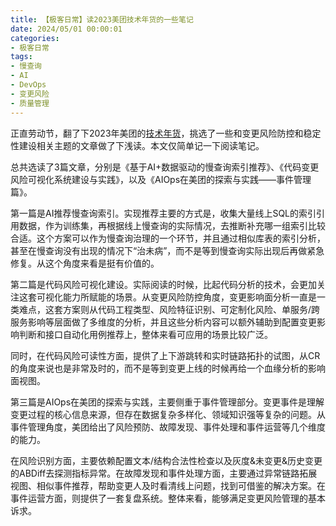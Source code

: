```yaml
---
title: 【极客日常】读2023美团技术年货的一些笔记
date: 2024/05/01 00:00:01
categories:
- 极客日常
tags:
- 慢查询
- AI
- DevOps
- 变更风险
- 质量管理
---
```


正直劳动节，翻了下2023年美团的[技术年货](https://tech.meituan.com/2024/02/01/2023-spring-festival-present.html)，挑选了一些和变更风险防控和稳定性建设相关主题的文章做了下浅读。本文仅简单记一下阅读笔记。

总共选读了3篇文章，分别是《基于AI+数据驱动的慢查询索引推荐》、《代码变更风险可视化系统建设与实践》，以及《AIOps在美团的探索与实践——事件管理篇》。

<!-- more -->

第一篇是AI推荐慢查询索引。实现推荐主要的方式是，收集大量线上SQL的索引引用数据，作为训练集，再根据线上慢查询的实际情况，去推断补充哪一组索引比较合适。这个方案可以作为慢查询治理的一个环节，并且通过相似库表的索引分析，甚至在慢查询没有出现的情况下“治未病”，而不是等到慢查询实际出现后再做紧急修复。从这个角度来看是挺有价值的。

第二篇是代码风险可视化建设。实际阅读的时候，比起代码分析的技术，会更加关注这套可视化能力所赋能的场景。从变更风险防控角度，变更影响面分析一直是一类难点，这套方案则从代码工程类型、风险特征识别、可定制化风险、单服务/跨服务影响等层面做了多维度的分析，并且这些分析内容可以额外辅助到配置变更影响判断和接口自动化用例推荐上，整体来看可应用的场景比较广泛。

同时，在代码风险可读性方面，提供了上下游跳转和实时链路拓扑的试图，从CR的角度来说也是非常及时的，而不是等到变更上线的时候再给一个血缘分析的影响面视图。

第三篇是AIOps在美团的探索与实践，主要侧重于事件管理部分。变更事件是理解变更过程的核心信息来源，但存在数据复杂多样化、领域知识强等复杂的问题。从事件管理角度，美团给出了风险预防、故障发现、事件处理和事件运营等几个维度的能力。

在风险识别方面，主要依赖配置文本/结构合法性检查以及灰度&未变更&历史变更的ABDiff去探测指标异常。在故障发现和事件处理方面，主要通过异常链路拓展视图、相似事件推荐，帮助变更人及时看清线上问题，找到可借鉴的解决方案。在事件运营方面，则提供了一套复盘系统。整体来看，能够满足变更风险管理的基本诉求。
